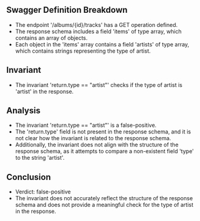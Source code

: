 ## Swagger Definition Breakdown
- The endpoint '/albums/{id}/tracks' has a GET operation defined.
- The response schema includes a field 'items' of type array, which contains an array of objects.
- Each object in the 'items' array contains a field 'artists' of type array, which contains strings representing the type of artist.

## Invariant
- The invariant 'return.type == "artist"' checks if the type of artist is 'artist' in the response.

## Analysis
- The invariant 'return.type == "artist"' is a false-positive.
- The 'return.type' field is not present in the response schema, and it is not clear how the invariant is related to the response schema.
- Additionally, the invariant does not align with the structure of the response schema, as it attempts to compare a non-existent field 'type' to the string 'artist'.

## Conclusion
- Verdict: false-positive
- The invariant does not accurately reflect the structure of the response schema and does not provide a meaningful check for the type of artist in the response.
